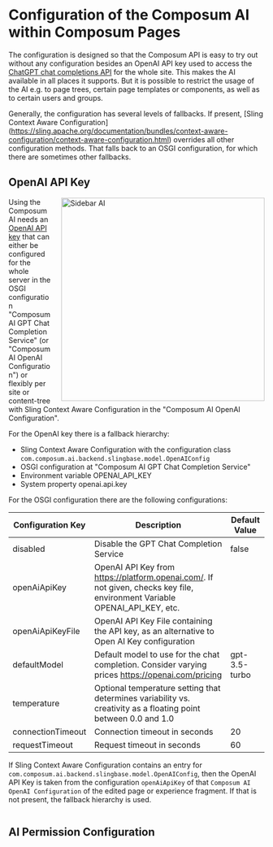 # Configuration of the Composum AI within Composum Pages

The configuration is designed so that the Composum API is easy to try out without any configuration besides an
OpenAI API key used to access the
[ChatGPT chat completions API](https://platform.openai.com/docs/guides/text-generation/chat-completions-api)
for the whole site. This makes the AI available in all places it supports. But it is possible to restrict the usage
of the AI e.g. to page trees, certain page templates or components, as well as to certain users and groups.

Generally, the configuration has several levels of fallbacks. If present,
[Sling Context Aware Configuration]
(https://sling.apache.org/documentation/bundles/context-aware-configuration/context-aware-configuration.html)
overrides all other configuration methods. That falls back to an OSGI configuration, for which there are sometimes
other fallbacks.

## OpenAI API Key

<div style="float: right; margin-left: 20px;">
   <a href="../image/ai/configuration/OpenAiConfiguration.png">
    <img src="../image/ai/configuration/OpenAiConfiguration.png" alt="Sidebar AI" width="400" />
  </a>
</div>

Using the Composum AI needs an [OpenAI API key](https://platform.openai.com/api-keys) that can either be configured for
the whole server in the OSGI configuration "Composum AI GPT Chat Completion Service" (or "Composum AI OpenAI
Configuration") or flexibly per site or
content-tree with Sling Context Aware Configuration in the "Composum AI OpenAI Configuration".

For the OpenAI key there is a fallback hierarchy:

- Sling Context Aware Configuration with the configuration class
  `com.composum.ai.backend.slingbase.model.OpenAIConfig`
- OSGI configuration at "Composum AI GPT Chat Completion Service"
- Environment variable OPENAI_API_KEY
- System property openai.api.key

For the OSGI configuration there are the following configurations:

| Configuration Key | Description                                                                                                                | Default Value |
|-------------------|----------------------------------------------------------------------------------------------------------------------------|---------------|
| disabled          | Disable the GPT Chat Completion Service                                                                                    | false         |
| openAiApiKey      | OpenAI API Key from https://platform.openai.com/. If not given, checks key file, environment Variable OPENAI_API_KEY, etc. |               |
| openAiApiKeyFile  | OpenAI API Key File containing the API key, as an alternative to Open AI Key configuration                                 |               |
| defaultModel      | Default model to use for the chat completion. Consider varying prices https://openai.com/pricing                           | gpt-3.5-turbo |
| temperature       | Optional temperature setting that determines variability vs. creativity as a floating point between 0.0 and 1.0            |               |
| connectionTimeout | Connection timeout in seconds                                                                                              | 20            |
| requestTimeout    | Request timeout in seconds                                                                                                 | 60            |

If Sling Context Aware Configuration contains an entry for `com.composum.ai.backend.slingbase.model.OpenAIConfig`,
then the OpenAI API Key is taken from the configuration `openAiApiKey` of that `Composum AI OpenAI Configuration` of
the edited page or experience fragment. If that is not present, the fallback hierarchy is used.

<div style="clear: both;"></div>

## AI Permission Configuration
